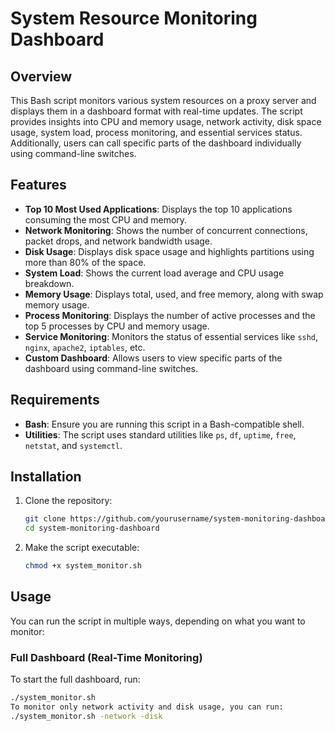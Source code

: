# System Resource Monitoring Dashboard

## Overview
This Bash script monitors various system resources on a proxy server and displays them in a dashboard format with real-time updates. The script provides insights into CPU and memory usage, network activity, disk space usage, system load, process monitoring, and essential services status. Additionally, users can call specific parts of the dashboard individually using command-line switches.

## Features
- **Top 10 Most Used Applications**: Displays the top 10 applications consuming the most CPU and memory.
- **Network Monitoring**: Shows the number of concurrent connections, packet drops, and network bandwidth usage.
- **Disk Usage**: Displays disk space usage and highlights partitions using more than 80% of the space.
- **System Load**: Shows the current load average and CPU usage breakdown.
- **Memory Usage**: Displays total, used, and free memory, along with swap memory usage.
- **Process Monitoring**: Displays the number of active processes and the top 5 processes by CPU and memory usage.
- **Service Monitoring**: Monitors the status of essential services like `sshd`, `nginx`, `apache2`, `iptables`, etc.
- **Custom Dashboard**: Allows users to view specific parts of the dashboard using command-line switches.

## Requirements
- **Bash**: Ensure you are running this script in a Bash-compatible shell.
- **Utilities**: The script uses standard utilities like `ps`, `df`, `uptime`, `free`, `netstat`, and `systemctl`.

## Installation
1. Clone the repository:
    ```bash
    git clone https://github.com/yourusername/system-monitoring-dashboard.git
    cd system-monitoring-dashboard
    ```
2. Make the script executable:
    ```bash
    chmod +x system_monitor.sh
    ```

## Usage
You can run the script in multiple ways, depending on what you want to monitor:

### Full Dashboard (Real-Time Monitoring)
To start the full dashboard, run:
```bash
./system_monitor.sh
To monitor only network activity and disk usage, you can run:
./system_monitor.sh -network -disk
